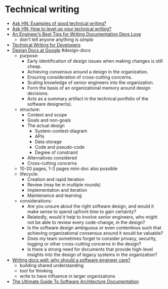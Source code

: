 # Technical writing

- [Ask HN: Examples of good technical writing?](https://news.ycombinator.com/item?id=31630915)
- [Ask HN: How to level up your technical writing?](https://news.ycombinator.com/item?id=31859040)
- [An Engineer’s Best Tips for Writing Documentation Devs Love](https://thenewstack.io/an-engineers-best-tips-for-writing-documentation-devs-love/)
  - don't tell anyone anything is _simple_
- [Technical Writing for Developers](https://css-tricks.com/technical-writing-for-developers/)
- [Design Docs at Google](https://www.industrialempathy.com/posts/design-docs-at-google/) #design-docs
  - purpose:
    - Early identification of design issues when making changes is still cheap.
    - Achieving consensus around a design in the organization.
    - Ensuring consideration of cross-cutting concerns.
    - Scaling knowledge of senior engineers into the organization.
    - Form the basis of an organizational memory around design decisions.
    - Acts as a summary artifact in the technical portfolio of the software designer(s).
  - structure:
    - Context and scope
    - Goals and non-goals
    - The actual design
      - System-context-diagram
      - APIs
      - Data storage
      - Code and pseudo-code
      - Degree of constraint
    - Alternatives considered
    - Cross-cutting concerns
  - 10-20 pages, 1-3 pages mini-doc also possible
  - lifecycle:
    - Creation and rapid iteration
    - Review (may be in multiple rounds)
    - Implementation and iteration
    - Maintenance and learning
  - considerations:
    - Are you unsure about the right software design, and would it make sense to spend upfront time to gain certainty?
    - Relatedly, would it help to involve senior engineers, who might not be able to review every code-change, in the design?
    - Is the software design ambiguous or even contentious such that achieving organizational consensus around it would be valuable?
    - Does my team sometimes forget to consider privacy, security, logging or other cross-cutting concerns in the design?
    - Is there a strong need for documents that provide high-level insights into the design of legacy systems in the organization?
- [Writing docs well: why should a software engineer care?](https://surfingcomplexity.blog/2022/11/24/writing-docs-well-why-should-a-software-engineer-care/)
  - building shared understanding
  - tool for thinking
  - write to have influence in larger organizations
- [The Ultimate Guide To Software Architecture Documentation](https://www.workingsoftware.dev/software-architecture-documentation-the-ultimate-guide/)
